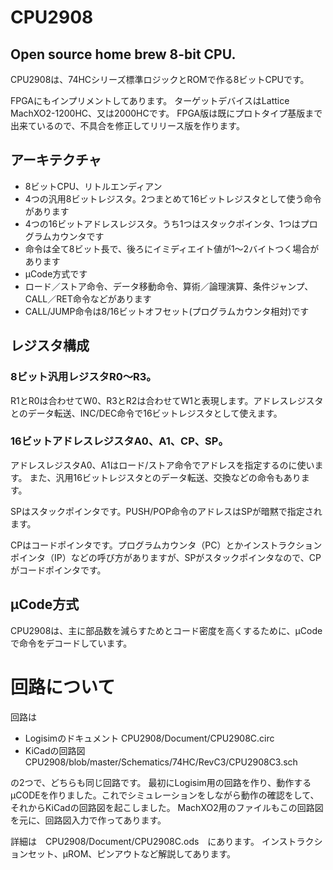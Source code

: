 CPU2908
====

Open source home brew 8-bit CPU.
----
CPU2908は、74HCシリーズ標準ロジックとROMで作る8ビットCPUです。

FPGAにもインプリメントしてあります。
ターゲットデバイスはLattice MachXO2-1200HC、又は2000HCです。
FPGA版は既にプロトタイプ基版まで出来ているので、不具合を修正してリリース版を作ります。

アーキテクチャ
----
- 8ビットCPU、リトルエンディアン
- 4つの汎用8ビットレジスタ。2つまとめて16ビットレジスタとして使う命令があります
- 4つの16ビットアドレスレジスタ。うち1つはスタックポインタ、1つはプログラムカウンタです
- 命令は全て8ビット長で、後ろにイミディエイト値が1～2バイトつく場合があります
- μCode方式です
- ロード／ストア命令、データ移動命令、算術／論理演算、条件ジャンプ、CALL／RET命令などがあります
- CALL/JUMP命令は8/16ビットオフセット(プログラムカウンタ相対)です

レジスタ構成
----

### 8ビット汎用レジスタR0～R3。

R1とR0は合わせてW0、R3とR2は合わせてW1と表現します。アドレスレジスタとのデータ転送、INC/DEC命令で16ビットレジスタとして使えます。

### 16ビットアドレスレジスタA0、A1、CP、SP。
アドレスレジスタA0、A1はロード/ストア命令でアドレスを指定するのに使います。
また、汎用16ビットレジスタとのデータ転送、交換などの命令もあります。

SPはスタックポインタです。PUSH/POP命令のアドレスはSPが暗黙で指定されます。

CPはコードポインタです。プログラムカウンタ（PC）とかインストラクションポインタ（IP）などの呼び方がありますが、SPがスタックポインタなので、CPがコードポインタです。

μCode方式
----
CPU2908は、主に部品数を減らすためとコード密度を高くするために、μCodeで命令をデコードしています。

回路について
====

回路は
- Logisimのドキュメント CPU2908/Document/CPU2908C.circ
- KiCadの回路図 CPU2908/blob/master/Schematics/74HC/RevC3/CPU2908C3.sch

の2つで、どちらも同じ回路です。
最初にLogisim用の回路を作り、動作するμCODEを作りました。これでシミュレーションをしながら動作の確認をして、それからKiCadの回路図を起こしました。
MachXO2用のファイルもこの回路図を元に、回路図入力で作ってあります。

詳細は　CPU2908/Document/CPU2908C.ods　にあります。
インストラクションセット、μROM、ピンアウトなど解説してあります。
